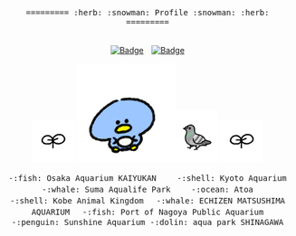 <div align="center">
  
  <samp>
    =========
    :herb:
    :snowman:
    Profile
    :snowman:
    :herb:
    =========
  </samp>
  <br></br>
  
   [![Badge](https://cp-logo.vercel.app/atcoder/hirafish)](https://atcoder.jp/users/hirafish)　[![Badge](https://cp-logo.vercel.app/codeforces/hirafish)](https://codeforces.com/profile/hirafish)
  
  <img src="https://github.com/hirafish/hirafish/blob/main/icon-me.png" width="75"> <img src="https://github.com/hirafish/hirafish/blob/main/happy-penguin.gif" width="175"><img src="https://github.com/hirafish/hirafish/blob/main/hatoaruki-gif.gif" width="75"> <img src="https://github.com/hirafish/hirafish/blob/main/icon-me.png" width="75">

  <samp>
  -:fish: Osaka Aquarium KAIYUKAN　　
  -:shell: Kyoto Aquarium　　
  -:whale: Suma Aqualife Park　　
  -:ocean: Atoa　　   <br>
  -:shell: Kobe Animal Kingdom　
  -:whale: ECHIZEN MATSUSHIMA AQUARIUM　
  -:fish: Port of Nagoya Public Aquarium　
  -:penguin: Sunshine Aquarium
  -:dolin: aqua park SHINAGAWA
  </samp>

</div>
